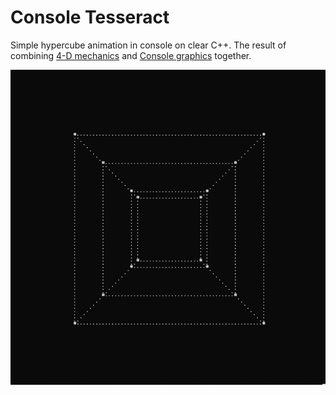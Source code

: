 # Console Tesseract

Simple hypercube animation in console on clear C++.
The result of combining [4-D mechanics](https://github.com/warrior-coder/CUBE-4D-TESSERACT) and [Console graphics](https://github.com/warrior-coder/CONSOLE-GRAPHICS-3D) together.

![result](result.gif)
